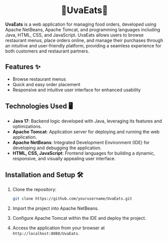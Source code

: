 <h1 align="center">🌯UvaEats🍱​</h1>

**UvaEats** is a web application for managing food orders, developed using Apache NetBeans, Apache Tomcat, and programming languages including Java, HTML, CSS, and JavaScript. UvaEats allows users to browse restaurant menus, place orders online, and manage their purchases through an intuitive and user-friendly platform, providing a seamless experience for both customers and restaurant partners.

## Features ✨​

- Browse restaurant menus 
- Quick and easy order placement
- Responsive and intuitive user interface for enhanced usability

## Technologies Used 🖥️​

- **Java 17**: Backend logic developed with Java, leveraging its features and optimizations.
- **Apache Tomcat**: Application server for deploying and running the web application.
- **Apache NetBeans**: Integrated Development Environment (IDE) for developing and debugging the application.
- **HTML, CSS, JavaScript**: Frontend languages for building a dynamic, responsive, and visually appealing user interface.

## Installation and Setup 🛠️

1. Clone the repository:

    ```bash
    git clone https://github.com/yourusername/UvaEats.git
    ```

2. Import the project into Apache NetBeans.

3. Configure Apache Tomcat within the IDE and deploy the project.

4. Access the application from your browser at `http://localhost:8080/UvaEats`.

